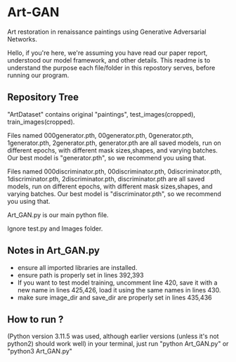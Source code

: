 # Art-GAN
Art restoration in renaissance paintings using Generative Adversarial Networks.

Hello, if you're here, we're assuming you have read our paper report, understood our model framework, and other details.
This readme is to understand the purpose each file/folder in this repostory serves, before running our program.

## Repository Tree
"ArtDataset" contains original "paintings", test_images(cropped), train_images(cropped).

Files named 000generator.pth, 00generator.pth, 0generator.pth, 1generator.pth, 2generator.pth, generator.pth are all saved models, run on different epochs, with different mask sizes,shapes, and varying batches. Our best model is "generator.pth", so we recommend you using that.

Files named 000discriminator.pth, 00discriminator.pth, 0discriminator.pth, 1discriminator.pth, 2discriminator.pth, discriminator.pth are all saved models, run on different epochs, with different mask sizes,shapes, and varying batches. Our best model is "discriminator.pth", so we recommend you using that.

Art_GAN.py is our main python file.

Ignore test.py and Images folder.


## Notes in Art_GAN.py
 - ensure all imported libraries are installed.
 - ensure path is properly set in lines 392,393
 - If you want to test model training, uncomment line 420, save it with a new name in lines 425,426, load it using the same names in lines 430.
 - make sure image_dir and save_dir are properly set in lines 435,436

## How to run ?
(Python version 3.11.5 was used, although earlier versions (unless it's not python2) should work well)
in your terminal, just run "python Art_GAN.py" or "python3 Art_GAN.py"
